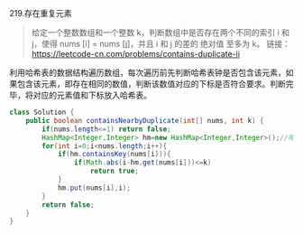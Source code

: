 219.存在重复元素

>给定一个整数数组和一个整数 k，判断数组中是否存在两个不同的索引 i 和 j，使得 nums [i] = nums [j]，并且 i 和 j 的差的 绝对值 至多为 k。
>链接：https://leetcode-cn.com/problems/contains-duplicate-ii

利用哈希表的数据结构遍历数组，每次遍历前先判断哈希表钟是否包含该元素，如果包含该元素，即存在相同的数值，判断该数值对应的下标是否符合要求。判断完毕，将对应的元素值和下标放入哈希表。

~~~java
class Solution {
    public boolean containsNearbyDuplicate(int[] nums, int k) {
        if(nums.length<=1) return false;
        HashMap<Integer,Integer> hm=new HashMap<Integer,Integer>();//哈希表
        for(int i=0;i<nums.length;i++){
            if(hm.containsKey(nums[i])){
                if(Math.abs(i-hm.get(nums[i]))<=k)
                    return true;
            }
            hm.put(nums[i],i);
        }
        return false;
    }
}
~~~

